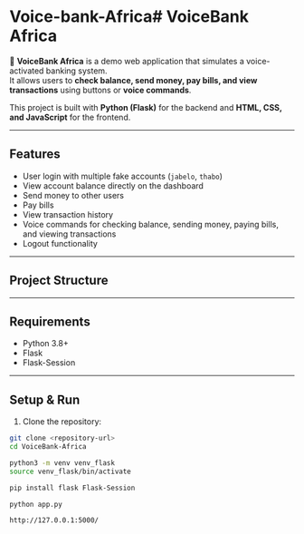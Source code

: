 # Voice-bank-Africa# VoiceBank Africa

🚀 **VoiceBank Africa** is a demo web application that simulates a voice-activated banking system.  
It allows users to **check balance, send money, pay bills, and view transactions** using buttons or **voice commands**.

This project is built with **Python (Flask)** for the backend and **HTML, CSS, and JavaScript** for the frontend.

---

## Features

- User login with multiple fake accounts (`jabelo`, `thabo`)  
- View account balance directly on the dashboard  
- Send money to other users  
- Pay bills  
- View transaction history  
- Voice commands for checking balance, sending money, paying bills, and viewing transactions  
- Logout functionality  

---

## Project Structure


---

## Requirements

- Python 3.8+  
- Flask  
- Flask-Session  

---

## Setup & Run

1. Clone the repository:
```bash
git clone <repository-url>
cd VoiceBank-Africa

python3 -m venv venv_flask
source venv_flask/bin/activate

pip install flask Flask-Session

python app.py

http://127.0.0.1:5000/
